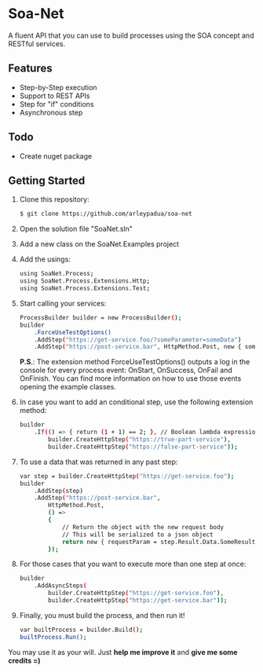 # Soa-Net
A fluent API that you can use to build processes using the SOA concept and RESTful services.

## Features
* Step-by-Step execution
* Support to REST APIs
* Step for "if" conditions
* Asynchronous step
 
## Todo
* Create nuget package

## Getting Started
1) Clone this repository: 
    ```sh
    $ git clone https://github.com/arleypadua/soa-net
    ```
2) Open the solution file "SoaNet.sln"

3) Add a new class on the SoaNet.Examples project

4) Add the usings:
    ```sh
    using SoaNet.Process;
    using SoaNet.Process.Extensions.Http;
    using SoaNet.Process.Extensions.Test;
    ```
    
5) Start calling your services:
    ```sh
    ProcessBuilder builder = new ProcessBuilder();
    builder
        .ForceUseTestOptions() 
        .AddStep("https://get-service.foo/?someParameter=someData")
        .AddStep("https://post-service.bar", HttpMethod.Post, new { someParameter = "someData" });
    ```
    
    **P.S**.: The extension method ForceUseTestOptions() outputs a log in the console for every process event: OnStart, OnSuccess, OnFail and OnFinish. You can find more information on how to use those events opening the example classes.

6) In case you want to add an conditional step, use the following extension method:
    ```sh
    builder
        .If(() => { return (1 + 1) == 2; }, // Boolean lambda expression
            builder.CreateHttpStep("https://true-part-service"),    
            builder.CreateHttpStep("https://false-part-service"));
    ```
    
7) To use a data that was returned in any past step:
    ```sh
    var step = builder.CreateHttpStep("https://get-service.foo");
    builder
        .AddStep(step)
        .AddStep("https://post-service.bar",
            HttpMethod.Post,
            () =>
            {
                // Return the object with the new request body
                // This will be serialized to a json object
                return new { requestParam = step.Result.Data.SomeResult };
            });
    ```
    
8) For those cases that you want to execute more than one step at once:    
    ```sh
    builder
        .AddAsyncSteps(
            builder.CreateHttpStep("https://get-service.foo"),
            builder.CreateHttpStep("https://get-service.bar"));
    ```

9) Finally, you must build the process, and then run it!
    ```sh
    var builtProcess = builder.Build();
    builtProcess.Run();
    ```

You may use it as your will. Just **help me improve it** and **give me some credits =)**
